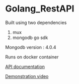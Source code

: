 # Golang_RestAPI

Built using two dependencies

1. mux   
2. mongodb go sdk

Mongodb version : 4.0.4

Runs on docker container

[API documentation](https://drive.google.com/file/d/1LedifqOV0SoYDiKHC1t8Nr5gMo7zq2Rf/view?usp=sharing)

[Demonstration video](https://drive.google.com/file/d/1EY9OC8tltuB1UjO23YDUP0LmMJLUeoHS/view?usp=sharing)
